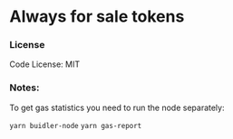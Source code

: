 # Always for sale tokens

### License

Code License:
MIT

### Notes:

To get gas statistics you need to run the node separately:

`yarn buidler-node`
`yarn gas-report`
